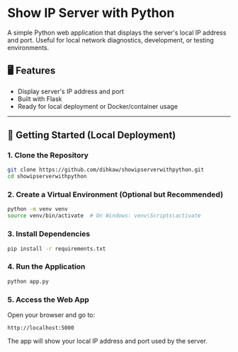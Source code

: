# Show IP Server with Python

A simple Python web application that displays the server's local IP address and port. Useful for local network diagnostics, development, or testing environments.

## 🖥️ Features

- Display server's IP address and port
- Built with Flask
- Ready for local deployment or Docker/container usage

---

## 🚀 Getting Started (Local Deployment)

### 1. Clone the Repository

```bash
git clone https://github.com/dihkaw/showipserverwithpython.git
cd showipserverwithpython
```

### 2. Create a Virtual Environment (Optional but Recommended)
```bash
python -m venv venv
source venv/bin/activate  # On Windows: venv\Scripts\activate
```
### 3. Install Dependencies
```bash
pip install -r requirements.txt
```
### 4. Run the Application
```bash
python app.py
```
### 5. Access the Web App
Open your browser and go to:
```
http://localhost:5000
```
The app will show your local IP address and port used by the server.
